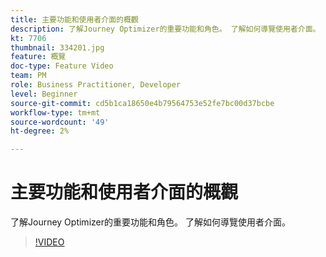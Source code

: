 ```yaml
---
title: 主要功能和使用者介面的概觀
description: 了解Journey Optimizer的重要功能和角色。 了解如何導覽使用者介面。
kt: 7706
thumbnail: 334201.jpg
feature: 概覽
doc-type: Feature Video
team: PM
role: Business Practitioner, Developer
level: Beginner
source-git-commit: cd5b1ca18650e4b79564753e52fe7bc00d37bcbe
workflow-type: tm+mt
source-wordcount: '49'
ht-degree: 2%

---
```



# 主要功能和使用者介面的概觀

了解Journey Optimizer的重要功能和角色。 了解如何導覽使用者介面。

>[!VIDEO](https://video.tv.adobe.com/v/334201?quality=12)
